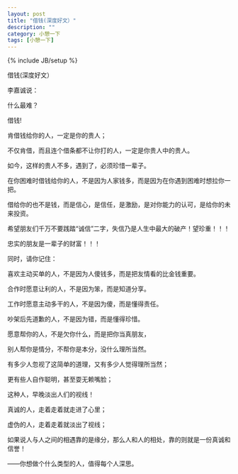 ```yaml
---
layout: post
title: "借钱(深度好文）"
description: ""
category: 小憩一下
tags: [小憩一下]
---
```

{% include JB/setup %}

借钱(深度好文）

李嘉诚说：

什么最难？

借钱!

肯借钱给你的人，一定是你的贵人；

不仅肯借，而且连个借条都不让你打的人，一定是你贵人中的贵人。

如今，这样的贵人不多，遇到了，必须珍惜一辈子。


在你困难时借钱给你的人，不是因为人家钱多，而是因为在你遇到困难时想拉你一把。

借给你的也不是钱，而是信心，是信任，是激励，是对你能力的认可，是给你的未来投资。

希望朋友们千万不要践踏“诚信”二字，失信乃是人生中最大的破产！望珍重！！！

忠实的朋友是一辈子的财富！！！

同时，请你记住：

喜欢主动买单的人，不是因为人傻钱多，而是把友情看的比金钱重要。


合作时愿意让利的人，不是因为笨，而是知道分享。

工作时愿意主动多干的人，不是因为傻，而是懂得责任。

吵架后先道歉的人，不是因为错，而是懂得珍惜。

愿意帮你的人，不是欠你什么，而是把你当真朋友，

别人帮你是情分，不帮你是本分，没什么理所当然。

有多少人忽视了这简单的道理，又有多少人觉得理所当然；

更有些人自作聪明，甚至耍无赖嘴脸；

这种人，早晚淡出人们的视线！

真诚的人，走着走着就走进了心里；

虚伪的人，走着走着就淡出了视线；

如果说人与人之间的相遇靠的是缘分，那么人和人的相处，靠的则就是一份真诚和信誉！

——你想做个什么类型的人，值得每个人深思。
